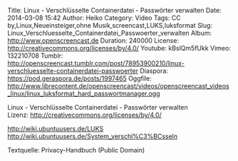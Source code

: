 Title: Linux - Verschlüsselte Containerdatei - Passwörter verwalten
Date: 2014-03-08 15:42
Author: Heiko
Category: Video
Tags: CC by,Linux,Neueinsteiger,ohne Musik,screencast,LUKS,luksformat
Slug: Linux_Verschluesselte_Containerdatei_Passwoerter_verwalten
Album: http://www.openscreencast.de
Duration: 240000
License: http://creativecommons.org/licenses/by/4.0/
Youtube: kBslQm5fUkk
Vimeo: 132210708
Tumblr: http://openscreencast.tumblr.com/post/78953900210/linux-verschluesselte-containerdatei-passwoerter
Diaspora: https://pod.geraspora.de/posts/1997465
Oggfile: http://www.librecontent.de/openscreencast/videos/openscreencast_videos_linux/linux_luksformat_hard_passwortmanager.ogg

Linux - Verschlüsselte Containerdatei - Passwörter verwalten  
Lizenz: <http://creativecommons.org/licenses/by/4.0/>  
  
<http://wiki.ubuntuusers.de/LUKS>  
<http://wiki.ubuntuusers.de/System_verschl%C3%BCsseln>  
  
Textquelle: Privacy-Handbuch (Public Domain)

